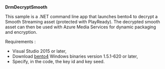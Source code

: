**DrmDecryptSmooth**

This sample is a .NET command line app that launches bento4 to decrypt a Smooth Streaming asset (protected with PlayReady). The decrypted smooth asset can then be used with Azure Media Services for dynamic packaging and encryption.

Requirements :
- Visual Studio 2015 or later,
- Download [bento4](https://www.bento4.com/downloads/) Windows binaries version 1.5.1-620 or later,
- Specify, in the code, the key id and key seed.
